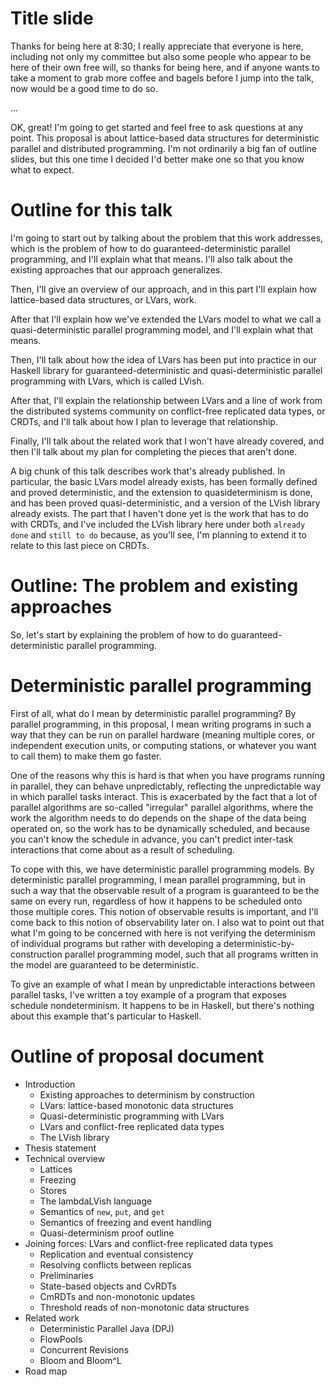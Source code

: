 # Title slide

Thanks for being here at 8:30; I really appreciate that everyone is here, including not only my committee but also some people who appear to be here of their own free will, so thanks for being here, and if anyone wants to take a moment to grab more coffee and bagels before I jump into the talk, now would be a good time to do so.

...

OK, great!  I'm going to get started and feel free to ask questions at any point.  This proposal is about lattice-based data structures for deterministic parallel and distributed programming.  I'm not ordinarily a big fan of outline slides, but this one time I decided I'd better make one so that you know what to expect.

# Outline for this talk

I'm going to start out by talking about the problem that this work addresses, which is the problem of how to do guaranteed-deterministic parallel programming, and I'll explain what that means.  I'll also talk about the existing approaches that our approach generalizes.

Then, I'll give an overview of our approach, and in this part I'll explain how lattice-based data structures, or LVars, work.

After that I'll explain how we've extended the LVars model to what we call a quasi-deterministic parallel programming model, and I'll explain what that means.

Then, I'll talk about how the idea of LVars has been put into practice in our Haskell library for guaranteed-deterministic and quasi-deterministic parallel programming with LVars, which is called LVish.

After that, I'll explain the relationship between LVars and a line of work from the distributed systems community on conflict-free replicated data types, or CRDTs, and I'll talk about how I plan to leverage that relationship.

Finally, I'll talk about the related work that I won't have already covered, and then I'll talk about my plan for completing the pieces that aren't done.

A big chunk of this talk describes work that's already published. In particular, the basic LVars model already exists, has been formally defined and proved deterministic, and the extension to quasideterminism is done, and has been proved quasi-deterministic, and a version of the LVish library already exists.  The part that I haven't done yet is the work that has to do with CRDTs, and I've included the LVish library here under both `already done` and `still to do` because, as you'll see, I'm planning to extend it to relate to this last piece on CRDTs.

# Outline: The problem and existing approaches

So, let's start by explaining the problem of how to do guaranteed-deterministic parallel programming.

# Deterministic parallel programming

First of all, what do I mean by deterministic parallel programming?  By parallel programming, in this proposal, I mean writing programs in such a way that they can be run on parallel hardware (meaning multiple cores, or independent execution units, or computing stations, or whatever you want to call them) to make them go faster.

One of the reasons why this is hard is that when you have programs running in parallel, they can behave unpredictably, reflecting the unpredictable way in which parallel tasks interact.  This is exacerbated by the fact that a lot of parallel algorithms are so-called "irregular" parallel algorithms, where the work the algorithm needs to do depends on the shape of the data being operated on, so the work has to be dynamically scheduled, and because you can't know the schedule in advance, you can't predict inter-task interactions that come about as a result of scheduling.

To cope with this, we have deterministic parallel programming models.  By deterministic parallel programming, I mean parallel programming, but in such a way that the observable result of a program is guaranteed to be the same on every run, regardless of how it happens to be scheduled onto those multiple cores.  This notion of observable results is important, and I'll come back to this notion of observability later on. I also wat to point out that what I'm going to be concerned with here is not verifying the determinism of individual programs but rather with developing a deterministic-by-construction parallel programming model, such that all programs written in the model are guaranteed to be deterministic.

To give an example of what I mean by unpredictable interactions between parallel tasks, I've written a toy example of a program that exposes schedule nondeterminism.  It happens to be in Haskell, but there's nothing about this example that's particular to Haskell.

# Outline of proposal document

  * Introduction
    * Existing approaches to determinism by construction
	* LVars: lattice-based monotonic data structures
	* Quasi-deterministic programming with LVars
	* LVars and conflict-free replicated data types
	* The LVish library
  * Thesis statement
  * Technical overview
    * Lattices
	* Freezing
	* Stores
	* The lambdaLVish language
	* Semantics of `new`, `put`, and `get`
	* Semantics of freezing and event handling
	* Quasi-determinism proof outline
  * Joining forces: LVars and conflict-free replicated data types
    * Replication and eventual consistency
	* Resolving conflicts between replicas
	* Preliminaries
	* State-based objects and CvRDTs
	* CmRDTs and non-monotonic updates
	* Threshold reads of non-monotonic data structures
  * Related work
    * Deterministic Parallel Java (DPJ)
	* FlowPools
	* Concurrent Revisions
	* Bloom and Bloom^L
  * Road map
